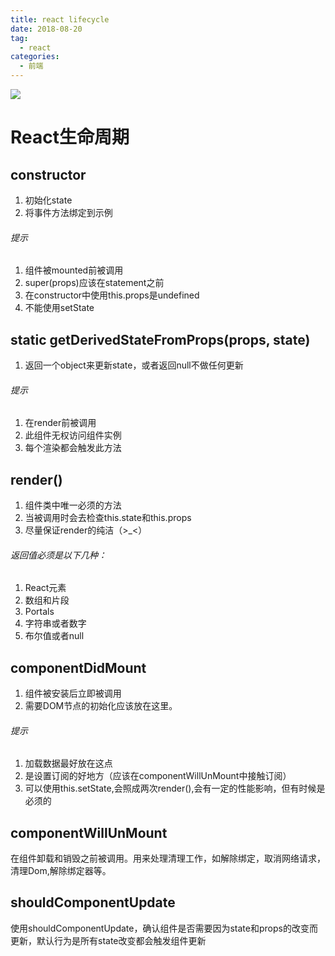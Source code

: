 ```yaml
---
title: react lifecycle
date: 2018-08-20
tag: 
  - react
categories:
  - 前端
---
```

![](/imgs/javascript/theme/es9.jpg)

# React生命周期
## constructor
  1. 初始化state
  2. 将事件方法绑定到示例
###### 提示
  1. 组件被mounted前被调用
  2. super(props)应该在statement之前
  3. 在constructor中使用this.props是undefined
  4. 不能使用setState
## static getDerivedStateFromProps(props, state)
  1. 返回一个object来更新state，或者返回null不做任何更新
###### 提示
  1. 在render前被调用
  2. 此组件无权访问组件实例
  3. 每个渲染都会触发此方法
## render()
  1. 组件类中唯一必须的方法
  2. 当被调用时会去检查this.state和this.props
  3. 尽量保证render的纯洁（>_<）
###### 返回值必须是以下几种：
  1. React元素
  2. 数组和片段
  3. Portals
  4. 字符串或者数字
  5. 布尔值或者null
## componentDidMount
  1. 组件被安装后立即被调用
  2. 需要DOM节点的初始化应该放在这里。
###### 提示
  1. 加载数据最好放在这点
  2. 是设置订阅的好地方（应该在componentWillUnMount中接触订阅）
  3. 可以使用this.setState,会照成两次render(),会有一定的性能影响，但有时候是必须的
## componentWillUnMount
  在组件卸载和销毁之前被调用。用来处理清理工作，如解除绑定，取消网络请求，清理Dom,解除绑定器等。
## shouldComponentUpdate
  使用shouldComponentUpdate，确认组件是否需要因为state和props的改变而更新，默认行为是所有state改变都会触发组件更新
